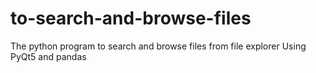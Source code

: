 # to-search-and-browse-files
The python program to search and browse files from file explorer
Using PyQt5 and pandas 
